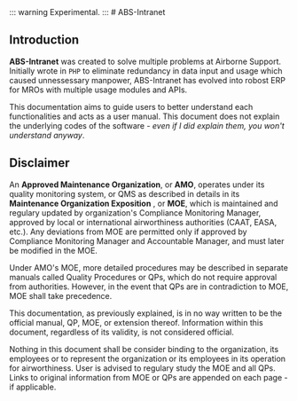 <script setup>
  import Dialog from './components/Dialog.vue'
</script>

<Dialog></Dialog>
::: warning
Experimental.
:::
# ABS-Intranet

## Introduction

**ABS-Intranet** was created to solve multiple problems at Airborne Support. Initially wrote in `PHP` to eliminate redundancy in data input and usage which caused unnessessary manpower, ABS-Intranet has evolved into robost ERP for MROs with multiple usage modules and APIs.

This documentation aims to guide users to better understand each functionalities and acts as a user manual. This document does not explain the underlying codes of the software - _even if I did explain them, you won't understand anyway_.

## Disclaimer

An **Approved Maintenance Organization**, or **AMO**, operates under its quality monitoring system, or QMS as described in details in its **Maintenance Organization Exposition** , or **MOE**, which is maintained and regulary updated by organization's Compliance Monitoring Manager, approved by local or international airworthiness authorities (CAAT, EASA, etc.). Any deviations from MOE are permitted only if approved by Compliance Monitoring Manager and Accountable Manager, and must later be modified in the MOE.

Under AMO's MOE, more detailed procedures may be described in separate manuals called Quality Procedures or QPs, which do not require approval from authorities. However, in the event that QPs are in contradiction to MOE, MOE shall take precedence.

This documentation, as previously explained, is in no way written to be the official manual, QP, MOE, or extension thereof. Information within this document, regardless of its validity, is not considered official.

Nothing in this document shall be consider binding to the organization, its employees or to represent the organization or its employees in its operation for airworthiness. User is advised to regulary study the MOE and all QPs. Links to original information from MOE or QPs are appended on each page - if applicable.
